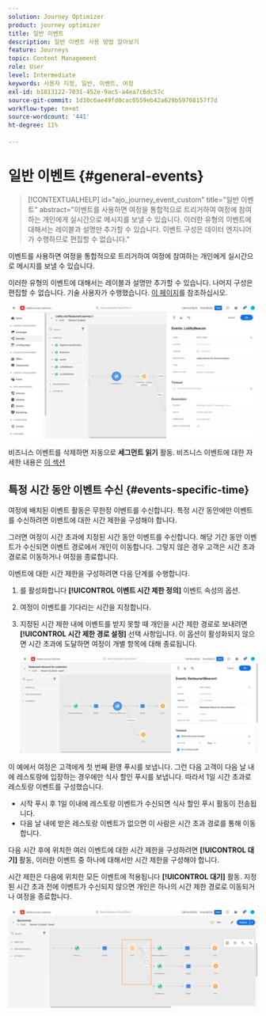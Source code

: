 ```yaml
---
solution: Journey Optimizer
product: journey optimizer
title: 일반 이벤트
description: 일반 이벤트 사용 방법 알아보기
feature: Journeys
topic: Content Management
role: User
level: Intermediate
keywords: 사용자 지정, 일반, 이벤트, 여정
exl-id: b1813122-7031-452e-9ac5-a4ea7c6dc57c
source-git-commit: 1d30c6ae49fd0cac0559eb42a629b59708157f7d
workflow-type: tm+mt
source-wordcount: '441'
ht-degree: 11%

---
```


# 일반 이벤트 {#general-events}

>[!CONTEXTUALHELP]
>id="ajo_journey_event_custom"
>title="일반 이벤트"
>abstract="이벤트를 사용하면 여정을 통합적으로 트리거하여 여정에 참여하는 개인에게 실시간으로 메시지를 보낼 수 있습니다. 이러한 유형의 이벤트에 대해서는 레이블과 설명만 추가할 수 있습니다. 이벤트 구성은 데이터 엔지니어가 수행하므로 편집할 수 없습니다."

이벤트를 사용하면 여정을 통합적으로 트리거하여 여정에 참여하는 개인에게 실시간으로 메시지를 보낼 수 있습니다.

이러한 유형의 이벤트에 대해서는 레이블과 설명만 추가할 수 있습니다. 나머지 구성은 편집할 수 없습니다. 기술 사용자가 수행했습니다. [이 페이지](../event/about-events.md)를 참조하십시오.

![](assets/general-events.png)

비즈니스 이벤트를 삭제하면 자동으로 **세그먼트 읽기** 활동. 비즈니스 이벤트에 대한 자세한 내용은 [이 섹션](../event/about-events.md)

## 특정 시간 동안 이벤트 수신 {#events-specific-time}

여정에 배치된 이벤트 활동은 무한정 이벤트를 수신합니다. 특정 시간 동안에만 이벤트를 수신하려면 이벤트에 대한 시간 제한을 구성해야 합니다.

그러면 여정이 시간 초과에 지정된 시간 동안 이벤트를 수신합니다. 해당 기간 동안 이벤트가 수신되면 이벤트 경로에서 개인이 이동합니다. 그렇지 않은 경우 고객은 시간 초과 경로로 이동하거나 여정을 종료합니다.

이벤트에 대한 시간 제한을 구성하려면 다음 단계를 수행합니다.

1. 를 활성화합니다 **[!UICONTROL 이벤트 시간 제한 정의]** 이벤트 속성의 옵션.

1. 여정이 이벤트를 기다리는 시간을 지정합니다.

1. 지정된 시간 제한 내에 이벤트를 받지 못할 때 개인을 시간 제한 경로로 보내려면 **[!UICONTROL 시간 제한 경로 설정]** 선택 사항입니다. 이 옵션이 활성화되지 않으면 시간 초과에 도달하면 여정이 개별 항목에 대해 종료됩니다.

   ![](assets/event-timeout.png)

이 예에서 여정은 고객에게 첫 번째 환영 푸시를 보냅니다. 그런 다음 고객이 다음 날 내에 레스토랑에 입장하는 경우에만 식사 할인 푸시를 보냅니다. 따라서 1일 시간 초과로 레스토랑 이벤트를 구성했습니다.

* 시작 푸시 후 1일 이내에 레스토랑 이벤트가 수신되면 식사 할인 푸시 활동이 전송됩니다.
* 다음 날 내에 받은 레스토랑 이벤트가 없으면 이 사람은 시간 초과 경로를 통해 이동합니다.

다음 시간 후에 위치한 여러 이벤트에 대한 시간 제한을 구성하려면 **[!UICONTROL 대기]** 활동, 이러한 이벤트 중 하나에 대해서만 시간 제한을 구성해야 합니다.

시간 제한은 다음에 위치한 모든 이벤트에 적용됩니다 **[!UICONTROL 대기]** 활동. 지정된 시간 초과 전에 이벤트가 수신되지 않으면 개인은 하나의 시간 제한 경로로 이동되거나 여정을 종료합니다.

![](assets/event-timeout-group.png)
